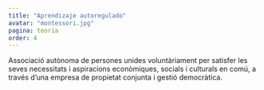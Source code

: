 ```yaml
---
title: "Aprendizaje autoregulado"
avatar: "montessori.jpg"
pagina: teoria
order: 4
---
```

Associació autònoma de persones unides voluntàriament per satisfer les seves necessitats i aspiracions econòmiques, socials i culturals en comú, a través d’una empresa de propietat conjunta i gestió democràtica.
